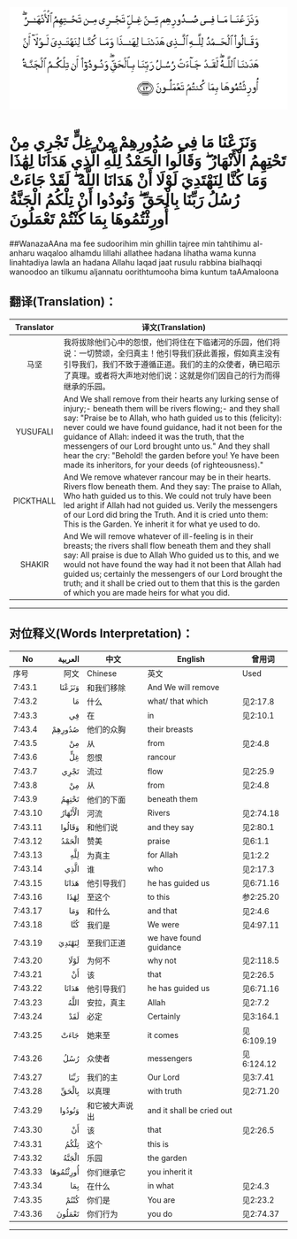 ![007:043](images/007_043.gif)

# وَنَزَعْنَا مَا فِي صُدُورِهِمْ مِنْ غِلٍّ تَجْرِي مِنْ تَحْتِهِمُ الْأَنْهَارُ ۖ وَقَالُوا الْحَمْدُ لِلَّهِ الَّذِي هَدَانَا لِهَٰذَا وَمَا كُنَّا لِنَهْتَدِيَ لَوْلَا أَنْ هَدَانَا اللَّهُ ۖ لَقَدْ جَاءَتْ رُسُلُ رَبِّنَا بِالْحَقِّ ۖ وَنُودُوا أَنْ تِلْكُمُ الْجَنَّةُ أُورِثْتُمُوهَا بِمَا كُنْتُمْ تَعْمَلُونَ 

##WanazaAAna ma fee sudoorihim min ghillin tajree min tahtihimu al-anharu waqaloo alhamdu lillahi allathee hadana lihatha wama kunna linahtadiya lawla an hadana Allahu laqad jaat rusulu rabbina bialhaqqi wanoodoo an tilkumu aljannatu oorithtumooha bima kuntum taAAmaloona 

## 翻译(Translation)：

| Translator | 译文(Translation)                                            |
| :--------: | ------------------------------------------------------------ |
|    马坚    | 我将拔除他们心中的怨恨，他们将住在下临诸河的乐园，他们将说：一切赞颂，全归真主！他引导我们获此善报，假如真主没有引导我们，我们不致于遵循正道。我们的主的众使者，确已昭示了真理。或者将大声地对他们说：这就是你们因自己的行为而得继承的乐园。 |
|  YUSUFALI  | And We shall remove from their hearts any lurking sense of injury;- beneath them will be rivers flowing;- and they shall say: "Praise be to Allah, who hath guided us to this (felicity): never could we have found guidance, had it not been for the guidance of Allah: indeed it was the truth, that the messengers of our Lord brought unto us." And they shall hear the cry: "Behold! the garden before you! Ye have been made its inheritors, for your deeds (of righteousness)." |
| PICKTHALL  | And We remove whatever rancour may be in their hearts. Rivers flow beneath them. And they say: The praise to Allah, Who hath guided us to this. We could not truly have been led aright if Allah had not guided us. Verily the messengers of our Lord did bring the Truth. And it is cried unto them: This is the Garden. Ye inherit it for what ye used to do. |
|   SHAKIR   | And We will remove whatever of ill-feeling is in their breasts; the rivers shall flow beneath them and they shall say: All praise is due to Allah Who guided us to this, and we would not have found the way had it not been that Allah had guided us; certainly the messengers of our Lord brought the truth; and it shall be cried out to them that this is the garden of which you are made heirs for what you did. |

---

## 对位释义(Words Interpretation)：

| No   | العربية | 中文    | English | 曾用词 |
| ---- | ------: | ------- | ------- | ------ |
| 序号 |    阿文 | Chinese | 英文    | Used   |
| 7:43.1  | وَنَزَعْنَا    | 和我们移除     | And We will remove        |            |
| 7:43.2  | مَا        | 什么           | what/ that which          | 见2:17.8   |
| 7:43.3  | فِي        | 在             | in                        | 见2:10.1   |
| 7:43.4  | صُدُورِهِمْ    | 他们的众胸     | their breasts             |            |
| 7:43.5  | مِنْ        | 从             | from                      | 见2:4.8    |
| 7:43.6  | غِلٍّ        | 怨恨           | rancour                   |            |
| 7:43.7  | تَجْرِي      | 流过           | flow                      | 见2:25.9   |
| 7:43.8  | مِنْ        | 从             | from                      | 见2:4.8    |
| 7:43.9  | تَحْتِهِمُ     | 他们的下面     | beneath them              |            |
| 7:43.10 | الْأَنْهَارُ   | 河流           | Rivers                    | 见2:74.18  |
| 7:43.11 | وَقَالُوا    | 和他们说       | and they say              | 见2:80.1   |
| 7:43.12 | الْحَمْدُ     | 赞美           | praise                    | 见6:1.1    |
| 7:43.13 | لِلَّهِ       | 为真主         | for Allah                 | 见1:2.2    |
| 7:43.14 | الَّذِي      | 谁             | who                       | 见2:17.3   |
| 7:43.15 | هَدَانَا     | 他引导我们     | he has guided us          | 见6:71.16  |
| 7:43.16 | لِهَٰذَا      | 至这个         | to this                   | 参2:25.20  |
| 7:43.17 | وَمَا       | 和什么         | and that                  | 见2:4.6    |
| 7:43.18 | كُنَّا       | 我们是         | We were                   | 见4:97.11  |
| 7:43.19 | لِنَهْتَدِيَ    | 至我们正道     | we have found guidance    |            |
| 7:43.20 | لَوْلَا      | 为何不         | why not                   | 见2:118.5  |
| 7:43.21 | أَنْ        | 该             | that                      | 见2:26.5   |
| 7:43.22 | هَدَانَا     | 他引导我们     | he has guided us          | 见6:71.16  |
| 7:43.23 | اللَّهُ      | 安拉，真主     | Allah                     | 见2:7.2    |
| 7:43.24 | لَقَدْ       | 必定           | Certainly                 | 见3:164.1  |
| 7:43.25 | جَاءَتْ      | 她来至         | it comes                  | 见6:109.19 |
| 7:43.26 | رُسُلُ       | 众使者         | messengers                | 见6:124.12 |
| 7:43.27 | رَبِّنَا      | 我们的主       | Our Lord                  | 见3:7.41 |
| 7:43.28 | بِالْحَقِّ     | 以真理         | with truth                | 见2:71.20  |
| 7:43.29 | وَنُودُوا    | 和它被大声说出 | and it shall be cried out |            |
| 7:43.30 | أَنْ        | 该             | that                      | 见2:26.5   |
| 7:43.31 | تِلْكُمُ      | 这个           | this is                   |            |
| 7:43.32 | الْجَنَّةُ     | 乐园           | the garden                |            |
| 7:43.33 | أُورِثْتُمُوهَا | 你们继承它     | you inherit it            |            |
| 7:43.34 | بِمَا       | 在什么         | in what                   | 见2:4.3    |
| 7:43.35 | كُنْتُمْ      | 你们是         | You are                   | 见2:23.2   |
| 7:43.36 | تَعْمَلُونَ    | 你们行为       | you do                    | 见2:74.37  |

---